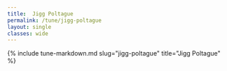 ```yaml
---
title:  Jigg Poltague
permalink: /tune/jigg-poltague
layout: single
classes: wide
---
```

{% include tune-markdown.md slug="jigg-poltague" title="Jigg Poltague" %}
